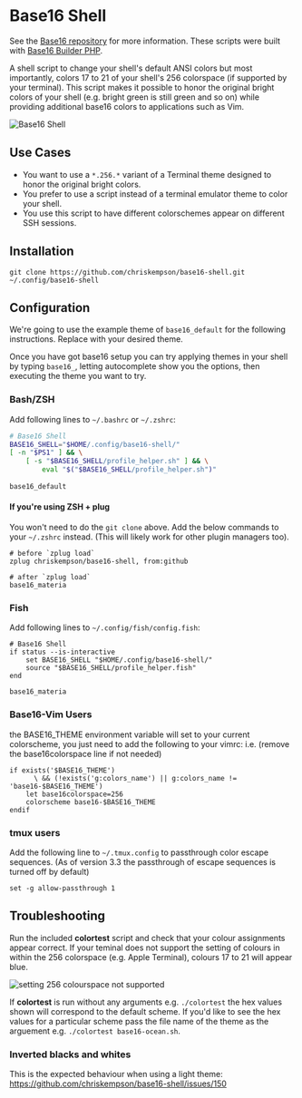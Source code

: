 # Base16 Shell
See the [Base16 repository](https://github.com/chriskempson/base16) for more information.
These scripts were built with [Base16 Builder PHP](https://github.com/chriskempson/base16-builder-php).

A shell script to change your shell's default ANSI colors but most importantly, colors 17 to 21 of your shell's 256 colorspace (if supported by your terminal). This script makes it possible to honor the original bright colors of your shell (e.g. bright green is still green and so on) while providing additional base16 colors to applications such as Vim.

![Base16 Shell](base16-shell.png)

## Use Cases

* You want to use a `*.256.*` variant of a Terminal theme designed to honor the original bright colors.
* You prefer to use a script instead of a terminal emulator theme to color your shell.
* You use this script to have different colorschemes appear on different SSH sessions.

## Installation

```shell
git clone https://github.com/chriskempson/base16-shell.git ~/.config/base16-shell
```

## Configuration

We're going to use the example theme of `base16_default` for the following instructions.
Replace with your desired theme.

Once you have got base16 setup you can try applying themes in your shell by typing `base16_`, letting autocomplete show you the options, then executing the theme you want to try.

### Bash/ZSH

Add following lines to `~/.bashrc` or `~/.zshrc`:

```bash
# Base16 Shell
BASE16_SHELL="$HOME/.config/base16-shell/"
[ -n "$PS1" ] && \
    [ -s "$BASE16_SHELL/profile_helper.sh" ] && \
        eval "$("$BASE16_SHELL/profile_helper.sh")"
        
base16_default
```

#### If you're using ZSH + plug

You won't need to do the `git clone` above.
Add the below commands to your `~/.zshrc` instead.
(This will likely work for other plugin managers too).

```
# before `zplug load`
zplug chriskempson/base16-shell, from:github

# after `zplug load`
base16_materia
```

### Fish

Add following lines to `~/.config/fish/config.fish`:

```fish
# Base16 Shell
if status --is-interactive
    set BASE16_SHELL "$HOME/.config/base16-shell/"
    source "$BASE16_SHELL/profile_helper.fish"
end

base16_materia
```

### Base16-Vim Users

the BASE16_THEME environment variable will set to your current colorscheme, you just need to add the following to your vimrc: i.e. (remove the base16colorspace line if not needed)

    if exists('$BASE16_THEME')
          \ && (!exists('g:colors_name') || g:colors_name != 'base16-$BASE16_THEME')
        let base16colorspace=256
        colorscheme base16-$BASE16_THEME
    endif

### tmux users

Add the following line to `~/.tmux.config` to passthrough color escape sequences.
(As of version 3.3 the passthrough of escape sequences is turned off by default)

```tmux
set -g allow-passthrough 1
```

## Troubleshooting

Run the included **colortest** script and check that your colour assignments appear correct. If your teminal does not support the setting of colours in within the 256 colorspace (e.g. Apple Terminal), colours 17 to 21 will appear blue.

![setting 256 colourspace not supported](setting-256-colourspace-not-supported.png)

If **colortest** is run without any arguments e.g. `./colortest` the hex values shown will correspond to the default scheme. If you'd like to see the hex values for a particular scheme pass the file name of the theme as the arguement e.g. `./colortest base16-ocean.sh`.

### Inverted blacks and whites

This is the expected behaviour when using a light theme:
https://github.com/chriskempson/base16-shell/issues/150

